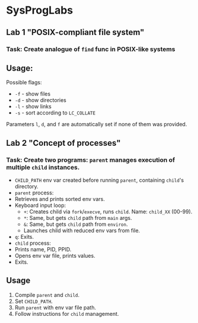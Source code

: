 # SysProgLabs
## Lab 1 "POSIX-compliant file system"

### Task: Create analogue of `find` func in POSIX-like systems

## Usage:

Possible flags:
* `-f` - show files
* `-d` - show directories
* `-l` - show links
* `-s` - sort according to `LC_COLLATE`
 
Parameters `l`, `d`, and `f` are automatically set if none of them was provided.

## Lab 2 "Сoncept of processes"
### Task: Create two programs: `parent` manages execution of multiple `child` instances.

- `CHILD_PATH` env var created before running `parent`, containing `child`'s directory.
- `parent` process:
 - Retrieves and prints sorted env vars.
 - Keyboard input loop:
   - `+`: Creates child via `fork`/`execve`, runs `child`. Name: `child_XX` (00-99).
   - `*`: Same, but gets `child` path from `main` args.
   - `&`: Same, but gets `child` path from `environ`.
   - Launches child with reduced env vars from file.
 - `q`: Exits.
- `child` process:
 - Prints name, PID, PPID.
 - Opens env var file, prints values.
 - Exits.

## Usage

1. Compile `parent` and `child`.
2. Set `CHILD_PATH`.
3. Run `parent` with env var file path.
4. Follow instructions for `child` management.